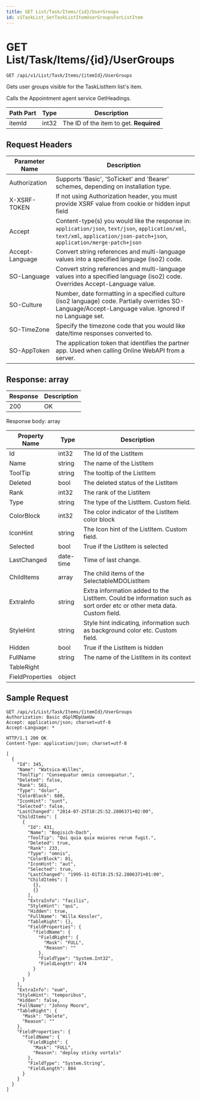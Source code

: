 ```yaml
---
title: GET List/Task/Items/{id}/UserGroups
id: v1TaskList_GetTaskListItemUserGroupsForListItem
---
```


# GET List/Task/Items/{id}/UserGroups

```http
GET /api/v1/List/Task/Items/{itemId}/UserGroups
```

Gets user groups visible for the TaskListItem list's item.

Calls the Appointment agent service GetHeadings.




| Path Part | Type | Description |
|-----------|------|-------------|
| itemId | int32 | The ID of the item to get. **Required** |



## Request Headers

| Parameter Name | Description |
|----------------|-------------|
| Authorization  | Supports 'Basic', 'SoTicket' and 'Bearer' schemes, depending on installation type. |
| X-XSRF-TOKEN   | If not using Authorization header, you must provide XSRF value from cookie or hidden input field |
| Accept         | Content-type(s) you would like the response in: `application/json`, `text/json`, `application/xml`, `text/xml`, `application/json-patch+json`, `application/merge-patch+json` |
| Accept-Language | Convert string references and multi-language values into a specified language (iso2) code. |
| SO-Language | Convert string references and multi-language values into a specified language (iso2) code. Overrides Accept-Language value. |
| SO-Culture | Number, date formatting in a specified culture (iso2 language) code. Partially overrides SO-Language/Accept-Language value. Ignored if no Language set. |
| SO-TimeZone | Specify the timezone code that you would like date/time responses converted to. |
| SO-AppToken | The application token that identifies the partner app. Used when calling Online WebAPI from a server. |


## Response: array



| Response | Description |
|----------------|-------------|
| 200 | OK |

Response body: array

| Property Name | Type |  Description |
|----------------|------|--------------|
| Id | int32 | The Id of the ListItem |
| Name | string | The name of the ListItem |
| ToolTip | string | The tooltip of the ListItem |
| Deleted | bool | The deleted status of the ListItem |
| Rank | int32 | The rank of the ListItem |
| Type | string | The type of the ListItem. Custom field. |
| ColorBlock | int32 | The color indicator of the ListItem color block |
| IconHint | string | The Icon hint of the ListItem. Custom field. |
| Selected | bool | True if the ListItem is selected |
| LastChanged | date-time | Time of last change. |
| ChildItems | array | The child items of the SelectableMDOListItem |
| ExtraInfo | string | Extra information added to the ListItem. Could be information such as sort order etc or other meta data. Custom field. |
| StyleHint | string | Style hint indicating, information such as background color etc. Custom field. |
| Hidden | bool | True if the ListItem is hidden |
| FullName | string | The name of the ListItem in its context |
| TableRight |  |  |
| FieldProperties | object |  |

## Sample Request

```http!
GET /api/v1/List/Task/Items/{itemId}/UserGroups
Authorization: Basic dGplMDpUamUw
Accept: application/json; charset=utf-8
Accept-Language: *
```

```http_
HTTP/1.1 200 OK
Content-Type: application/json; charset=utf-8

[
  {
    "Id": 345,
    "Name": "Watsica-Willms",
    "ToolTip": "Consequatur omnis consequatur.",
    "Deleted": false,
    "Rank": 561,
    "Type": "dolor",
    "ColorBlock": 680,
    "IconHint": "sunt",
    "Selected": false,
    "LastChanged": "2014-07-25T18:25:52.2806371+02:00",
    "ChildItems": [
      {
        "Id": 431,
        "Name": "Bogisich-Dach",
        "ToolTip": "Qui quia quia maiores rerum fugit.",
        "Deleted": true,
        "Rank": 233,
        "Type": "omnis",
        "ColorBlock": 81,
        "IconHint": "aut",
        "Selected": true,
        "LastChanged": "1995-11-01T18:25:52.2806371+01:00",
        "ChildItems": [
          {},
          {}
        ],
        "ExtraInfo": "facilis",
        "StyleHint": "qui",
        "Hidden": true,
        "FullName": "Willa Kessler",
        "TableRight": {},
        "FieldProperties": {
          "fieldName": {
            "FieldRight": {
              "Mask": "FULL",
              "Reason": ""
            },
            "FieldType": "System.Int32",
            "FieldLength": 474
          }
        }
      }
    ],
    "ExtraInfo": "eum",
    "StyleHint": "temporibus",
    "Hidden": false,
    "FullName": "Johnny Moore",
    "TableRight": {
      "Mask": "Delete",
      "Reason": ""
    },
    "FieldProperties": {
      "fieldName": {
        "FieldRight": {
          "Mask": "FULL",
          "Reason": "deploy sticky vortals"
        },
        "FieldType": "System.String",
        "FieldLength": 884
      }
    }
  }
]
```
